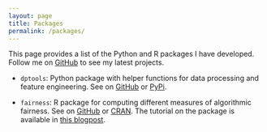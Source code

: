 ```yaml
---
layout: page
title: Packages
permalink: /packages/
---
```


This page provides a list of the Python and R packages I have developed. Follow me on [GitHub](https://github.com/kozodoi) to see my latest projects.


- `dptools`: Python package with helper functions for data processing and feature engineering.
See on [GitHub](https://github.com/kozodoi/dptools) or [PyPi](https://pypi.org/project/dptools/).

- `fairness`: R package for computing different measures of algorithmic fairness.
See on [GitHub](https://github.com/kozodoi/fairness) or [CRAN](https://cran.r-project.org/package=fairness). The tutorial on the package is available in [this blogpost](https://kozodoi.github.io/blog/r/fairness/2019/09/29/fairness-tutorial.html).